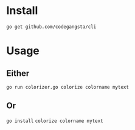 # Install
`go get github.com/codegangsta/cli`

# Usage
## Either
`go run colorizer.go colorize colorname mytext`
## Or
`go install`
`colorize colorname mytext`
